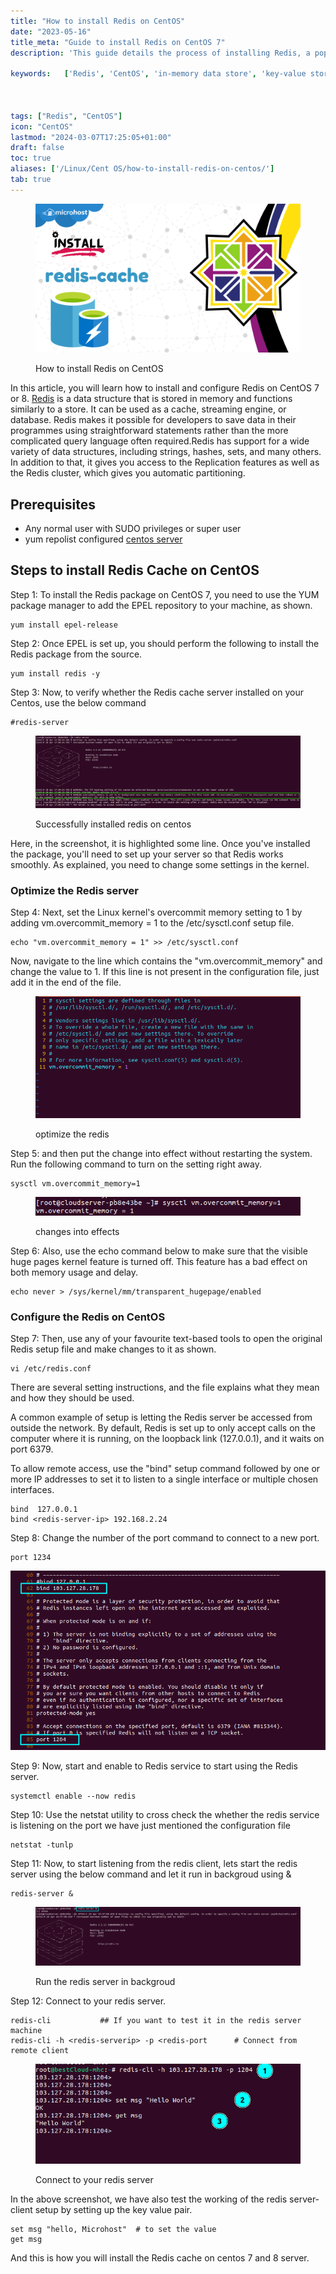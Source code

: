 ```yaml
---
title: "How to install Redis on CentOS"
date: "2023-05-16"
title_meta: "Guide to install Redis on CentOS 7"
description: 'This guide details the process of installing Redis, a popular in-memory data store known for its speed and flexibility, on your CentOS system. It covers adding the EPEL repository for accessing Redis packages, installing the core Redis package, and optionally securing your installation with a password.'

keywords:   ['Redis', 'CentOS', 'in-memory data store', 'key-value store', 'EPEL repository', 'yum']



tags: ["Redis", "CentOS"]
icon: "CentOS"
lastmod: "2024-03-07T17:25:05+01:00"
draft: false
toc: true
aliases: ['/Linux/Cent OS/how-to-install-redis-on-centos/']
tab: true
---
```


<figure>

![How to install Redis on CentOS](images/How-to-install-redis-cache-on-CentOs.png)

<figcaption>

How to install Redis on CentOS

</figcaption>

</figure>

In this article, you will learn how to install and configure Redis on CentOS 7 or 8. [Redis](https://en.wikipedia.org/wiki/Redis) is a data structure that is stored in memory and functions similarly to a store. It can be used as a cache, streaming engine, or database. Redis makes it possible for developers to save data in their programmes using straightforward statements rather than the more complicated query language often required.Redis has support for a wide variety of data structures, including strings, hashes, sets, and many others. In addition to that, it gives you access to the Replication features as well as the Redis cluster, which gives you automatic partitioning.

## Prerequisites

- Any normal user with SUDO privileges or super user
- yum repolist configured [centos server](https://utho.com/docs/tutorial/microhost-product-details/)

## Steps to install Redis Cache on CentOS

Step 1: To install the Redis package on CentOS 7, you need to use the YUM package manager to add the EPEL repository to your machine, as shown.

```
yum install epel-release
```
Step 2: Once EPEL is set up, you should perform the following to install the Redis package from the source.

```
yum install redis -y
```
Step 3: Now, to verify whether the Redis cache server installed on your Centos, use the below command

```
#redis-server
```

<figure>

![Successfully installed redis on centos| redis install on Centos |](images/image-1016.png)

<figcaption>

Successfully installed redis on centos

</figcaption>

</figure>

Here, in the screenshot, it is highlighted some line. Once you've installed the package, you'll need to set up your server so that Redis works smoothly. As explained, you need to change some settings in the kernel.

### Optimize the Redis server

Step 4: Next, set the Linux kernel's overcommit memory setting to 1 by adding vm.overcommit\_memory = 1 to the /etc/sysctl.conf setup file.

```
echo "vm.overcommit_memory = 1" >> /etc/sysctl.conf
```
Now, navigate to the line which contains the "vm.overcommit\_memory" and change the value to 1. If this line is not present in the configuration file, just add it in the end of the file.

<figure>

![optimize the redis](images/image-1017.png)

<figcaption>

optimize the redis

</figcaption>

</figure>

Step 5: and then put the change into effect without restarting the system. Run the following command to turn on the setting right away.

```
sysctl vm.overcommit_memory=1
```
<figure>

![changes into effects](images/image-1018.png)

<figcaption>

changes into effects

</figcaption>

</figure>

Step 6: Also, use the echo command below to make sure that the visible huge pages kernel feature is turned off. This feature has a bad effect on both memory usage and delay.

```
echo never > /sys/kernel/mm/transparent_hugepage/enabled
```

### Configure the Redis on CentOS

Step 7: Then, use any of your favourite text-based tools to open the original Redis setup file and make changes to it as shown.

```
vi /etc/redis.conf
```
There are several setting instructions, and the file explains what they mean and how they should be used.

A common example of setup is letting the Redis server be accessed from outside the network. By default, Redis is set up to only accept calls on the computer where it is running, on the loopback link (127.0.0.1), and it waits on port 6379.

To allow remote access, use the "bind" setup command followed by one or more IP addresses to set it to listen to a single interface or multiple chosen interfaces.

```
bind  127.0.0.1
bind <redis-server-ip> 192.168.2.24
```

Step 8: Change the number of the port command to connect to a new port.

```
port 1234
```

![](images/image-1019.png)

Step 9: Now, start and enable to Redis service to start using the Redis server.

```
systemctl enable --now redis
```
Step 10: Use the netstat utility to cross check the whether the redis service is listening on the port we have just mentioned the configuration file

```
netstat -tunlp
```
Step 11: Now, to start listening from the redis client, lets start the redis server using the below command and let it run in backgroud using &

```
redis-server &
```
<figure>

![Run the redis server in backgroud](images/image-1020-1024x227.png)

<figcaption>

Run the redis server in backgroud

</figcaption>

</figure>

Step 12: Connect to your redis server.

```
redis-cli           ## If you want to test it in the redis server machine
redis-cli -h <redis-serverip> -p <redis-port      # Connect from remote client
```
<figure>

![Connect to your redis server](images/image-1021.png)

<figcaption>

Connect to your redis server

</figcaption>

</figure>

In the above screenshot, we have also test the working of the redis server-client setup by setting up the key value pair.

```
set msg "hello, Microhost"  # to set the value
get msg
```
And this is how you will install the Redis cache on centos 7 and 8 server.

